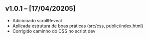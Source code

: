 ## v1.0.1 – [17/04/20205]
- Adicionado scrollReveal
- Aplicada estrutura de boas práticas (src/css, public/index.html)
- Corrigido caminho do CSS no script dev
